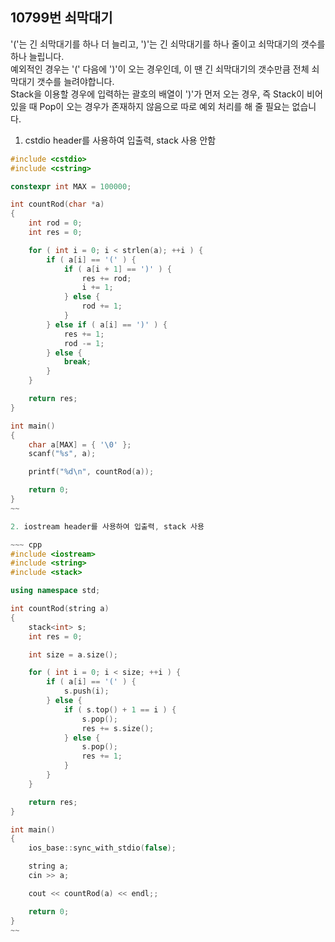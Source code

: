10799번 쇠막대기
-------------

'('는 긴 쇠막대기를 하나 더 늘리고, ')'는 긴 쇠막대기를 하나 줄이고 쇠막대기의 갯수를 하나 늘립니다.  
예외적인 경우는 '(' 다음에 ')'이 오는 경우인데, 이 땐 긴 쇠막대기의 갯수만큼 전체 쇠막대기 갯수를 늘려야합니다.  
Stack을 이용할 경우에 입력하는 괄호의 배열이 ')'가 먼저 오는 경우, 즉 Stack이 비어있을 때 Pop이 오는 경우가 존재하지 않음으로 따로 예외 처리를 해 줄 필요는 없습니다.

1. cstdio header를 사용하여 입출력, stack 사용 안함

~~~ cpp
#include <cstdio>
#include <cstring>

constexpr int MAX = 100000;

int countRod(char *a) 
{
    int rod = 0;
    int res = 0;

    for ( int i = 0; i < strlen(a); ++i ) {
        if ( a[i] == '(' ) {
            if ( a[i + 1] == ')' ) {
                res += rod;
                i += 1;
            } else {
                rod += 1;
            }
        } else if ( a[i] == ')' ) {
            res += 1;
            rod -= 1;
        } else {
            break;
        }
    } 

    return res;
}

int main() 
{
    char a[MAX] = { '\0' };
    scanf("%s", a);

    printf("%d\n", countRod(a));

    return 0;
}
~~

2. iostream header를 사용하여 입출력, stack 사용

~~~ cpp
#include <iostream>
#include <string>
#include <stack>

using namespace std;

int countRod(string a) 
{
    stack<int> s;
    int res = 0;

    int size = a.size();

    for ( int i = 0; i < size; ++i ) {
        if ( a[i] == '(' ) {
            s.push(i);
        } else {
            if ( s.top() + 1 == i ) {
                s.pop();
                res += s.size();
            } else {
                s.pop();
                res += 1;
            }
        }
    } 

    return res;
}

int main() 
{
    ios_base::sync_with_stdio(false);

    string a;
    cin >> a;

    cout << countRod(a) << endl;;

    return 0;
}
~~